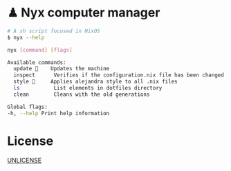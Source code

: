 
# ♟ Nyx computer manager

```sh
# A sh script focused in NixOS
$ nyx --help

nyx [command] [flags]

Available commands:
  update     Updates the machine
  inspect      Verifies if the configuration.nix file has been changed and not saved to a git repository
  style 💅     Applies alejandra style to all .nix files
  ls           List elements in dotfiles directory
  clean        Cleans with the old generations

Global flags:
-h, --help Print help information
```

# License

[UNLICENSE](https://unlicense.org/)
